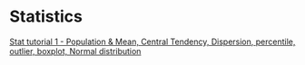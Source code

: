 # Statistics

[Stat tutorial 1 - Population & Mean, Central Tendency, Dispersion, percentile, outlier, boxplot, Normal distribution](https://github.com/NIRAJANRIJAL1/Statistics/blob/main/Statistics%201%20-%20Population%20%26%20Mean%2C%20Central%20Tendency%2C%20Dispersion%2C%20percentile%2C%20outlier%2C%20boxplot%2C%20Normal%20distribution.%20.pdf)<br />
